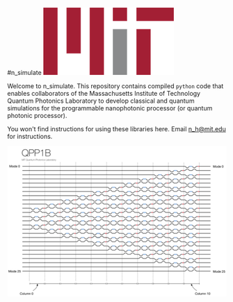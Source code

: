 #n_simulate
![Massachusetts Institute of Technology Logo.](mit2.png)

Welcome to n_simulate. This repository contains compiled `python` code that enables collaborators of the Massachusetts Institute of Technology Quantum Photonics Laboratory to develop classical and quantum simulations for the programmable nanophotonic processor (or quantum photonic processor).

You won't find instructions for using these libraries here. Email n_h@mit.edu for instructions.

![Schematic of Programmable nanophotonic processor.](qpp1b.png)
